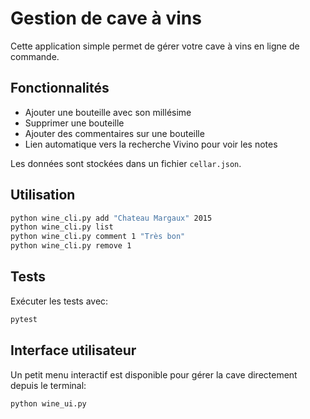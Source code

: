 # Gestion de cave à vins

Cette application simple permet de gérer votre cave à vins en ligne de commande.

## Fonctionnalités
- Ajouter une bouteille avec son millésime
- Supprimer une bouteille
- Ajouter des commentaires sur une bouteille
- Lien automatique vers la recherche Vivino pour voir les notes

Les données sont stockées dans un fichier `cellar.json`.

## Utilisation

```bash
python wine_cli.py add "Chateau Margaux" 2015
python wine_cli.py list
python wine_cli.py comment 1 "Très bon"
python wine_cli.py remove 1
```

## Tests

Exécuter les tests avec:

```bash
pytest
```

## Interface utilisateur

Un petit menu interactif est disponible pour gérer la cave directement depuis le terminal:

```bash
python wine_ui.py
```
